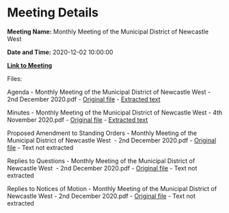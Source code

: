 # Meeting Details

**Meeting Name:** Monthly Meeting of the Municipal District of Newcastle West

**Date and Time:** 2020-12-02 10:00:00

**[Link to Meeting](https://www.limerick.ie/council/whats-on/monthly-meeting-municipal-district-newcastle-west-56)**

Files: 

Agenda - Monthly Meeting of the Municipal District of Newcastle West - 2nd December 2020.pdf - [Original file](https://www.limerick.ie/sites/default/files/media/documents/2020-11/00-2020-12-02-agenda.pdf) - [Extracted text](./Agenda%20-%C2%A0Monthly%20Meeting%20of%20the%20Municipal%20District%20of%20Newcastle%20West%20-%202nd%20December%202020.md)

Minutes - Monthly Meeting of the Municipal District of Newcastle West - 4th November 2020.pdf - [Original file](https://www.limerick.ie/sites/default/files/media/documents/2020-11/01-2020-11-04-minutes-november.pdf) - [Extracted text](./Minutes%20-%C2%A0Monthly%20Meeting%20of%20the%20Municipal%20District%20of%20Newcastle%20West%20-%204th%20November%202020.md)

Proposed Amendment to Standing Orders - Monthly Meeting of the Municipal District of Newcastle West  - 2nd December 2020.pdf - [Original file](https://www.limerick.ie/sites/default/files/media/documents/2020-11/03-2020-12-02-rpt-proposed-amendment-to-standing-orders.pdf) - Text not extracted

Replies to Questions - Monthly Meeting of the Municipal District of Newcastle West  - 2nd December 2020.pdf - [Original file](https://www.limerick.ie/sites/default/files/media/documents/2020-12/2020-12-02-replies-to-questions.pdf) - Text not extracted

Replies to Notices of Motion - Monthly Meeting of the Municipal District of Newcastle West - 2nd December 2020.pdf - [Original file](https://www.limerick.ie/sites/default/files/media/documents/2020-12/2020-12-02-replies-to-nom.pdf) - Text not extracted

